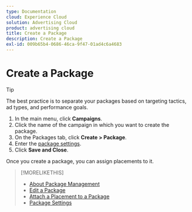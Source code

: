 ```yaml
---
type: Documentation
cloud: Experience Cloud
solution: Advertising Cloud
product: advertising cloud
title: Create a Package
description: Create a Package
exl-id: 009b65b4-0686-46ca-9f47-01ad4c6a4683
---
```

# Create a Package

>[!TIP]
>
>The best practice is to separate your packages based on targeting tactics, ad types, and performance goals.

1. In the main menu, click **Campaigns**.
1. Click the name of the campaign in which you want to create the package.
1. On the Packages tab, click **Create > Package**.
1. Enter the [package settings](package-settings.md).
1. Click **Save and Close**.

Once you create a package, you can assign placements to it.

>[!MORELIKETHIS]
>
>* [About Package Management](package-about.md)
>* [Edit a Package](package-edit.md)
>* [Attach a Placement to a Package](package-attach-placement.md)
>* [Package Settings](package-settings.md)

